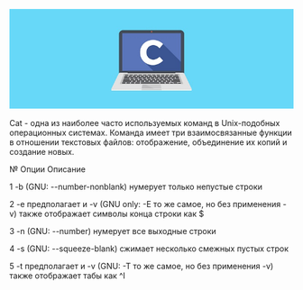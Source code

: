 ![image](Images/static.png)

Cat - одна из наиболее часто используемых команд в Unix-подобных операционных системах. Команда имеет три взаимосвязанные функции в отношении текстовых файлов: отображение, объединение их копий и создание новых.

№
Опции
Описание




1
-b (GNU: --number-nonblank)
нумерует только непустые строки


2
-e предполагает и -v (GNU only: -E то же самое, но без применения -v)
также отображает символы конца строки как $


3
-n (GNU: --number)
нумерует все выходные строки


4
-s (GNU: --squeeze-blank)
сжимает несколько смежных пустых строк


5
-t предполагает и -v (GNU: -T то же самое, но без применения -v)
также отображает табы как ^I

